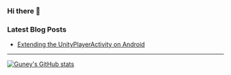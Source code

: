 ### Hi there 👋

<!--
**guneyozsan/guneyozsan** is a ✨ _special_ ✨ repository because its `README.md` (this file) appears on your GitHub profile.

Here are some ideas to get you started:

- 🔭 I’m currently working on ...
- 🌱 I’m currently learning ...
- 👯 I’m looking to collaborate on ...
- 🤔 I’m looking for help with ...
- 💬 Ask me about ...
- 📫 How to reach me: ...
- 😄 Pronouns: ...
- ⚡ Fun fact: ...
-->

### Latest Blog Posts
<!-- BLOG-POST-LIST:START -->
- [Extending the UnityPlayerActivity on Android](https://guneyozsan.github.io/extending-the-unity-player-activity-on-android/)
<!-- BLOG-POST-LIST:END -->

---

[![Guney's GitHub stats](https://github-readme-stats.vercel.app/api?username=guneyozsan&count_private=true&show_icons=true&hide_border=true&title_color=4F8CC9&text_color=9f9f9f&bg_color=00000000)](https://github.com/anuraghazra/github-readme-stats)
